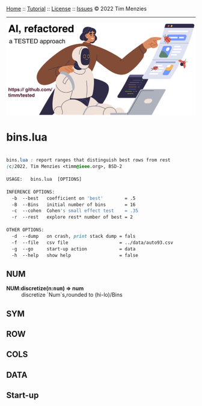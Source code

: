 [Home]() :: [Tutorial]() :: [License]() :: [Issues]() &copy; 2022 Tim Menzies<hr>
 
 
![](docs/img/banner.png)
 
  
 
# bins.lua
 
 
```css

bins.lua : report ranges that distinguish best rows from rest
(c)2022, Tim Menzies <timm@ieee.org>, BSD-2 

USAGE:   bins.lua  [OPTIONS]

INFERENCE OPTIONS:
  -b  --best   coefficient on 'best'        = .5
  -B  --Bins   initial number of bins       = 16
  -c  --cohen  Cohen's small effect test    = .35
  -r  --rest   explore rest* number of best = 2

OTHER OPTIONS:
  -d  --dump   on crash, print stack dump = fals
  -f  --file   csv file                   = ../data/auto93.csv
  -g  --go     start-up action            = data
  -h  --help   show help                  = false

```
 
## NUM	

<dl>
<dt><b> NUM:discretize(n:<tt>num</tt>) &rArr;  num </b></dt><dd>  discretize `Num`s,rounded to (hi-lo)/Bins </dd>
</dl>

## SYM	
## ROW	
## COLS	
## DATA	
## Start-up	
